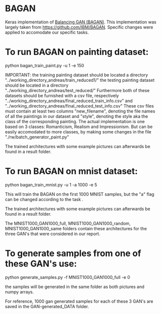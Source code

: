 # BAGAN
Keras implementation of [Balancing GAN (BAGAN)](https://arxiv.org/abs/1803.09655). This implementation was largely taken from https://github.com/IBM/BAGAN. Specific changes were applied to accomodate our specific tasks.

# To run BAGAN on painting dataset:

python bagan_train_paint.py -u 1 -e 150

IMPORTANT: the training painting dataset should be located a directory "../working_directory_andreas/train_reduced1/"
the testing painting dataset should be located in a directory "../working_directory_andreas/test_reduced/"
Furthermore both of these datasets should be furnished with a csv file, respectively          "../working_directory_andreas/final_reduced_train_info.csv" and "../working_directory_andreas/final_reduced_test_info.csv"
These csv files must contain at least two columns "new_filename", denoting the file names of all the paintings in our dataset and "style", denoting the style aka the class of the corresponding painting.
The actual implementation is one based on 3 classes: Romanticism, Realism and Impressionism. But can be easily accomodated to more classes, by making some changes in the file "./rw/batch_generator_paint.py"


The trained architectures with some example pictures can afterwards be found in a result folder.


# To run BAGAN on mnist dataset:

python bagan_train_mnist.py -u 1 -a 1000 -e 5

This will train the BAGAN on the first 1000 MNIST samples, but the "a" flag can be changed according to the task .

The trained architectures with some example pictures can afterwards be found in a result folder.

The MNIST1000_GAN1000_full, MNIST1000_GAN1000_random, MNIST1000_GAN1000_same folders contain these architectures for the three GAN's that were considered in our report. 

# To generate samples from one of these GAN's use:

python generate_samples.py -f MNIST1000_GAN1000_full -e 0

the samples will be generated in the same folder as both pictures and numpy arrays.

For reference, 1000 gan generated samples for each of these 3 GAN's are saved in the GAN-generated_DATA	folder.
